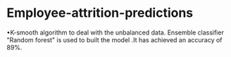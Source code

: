 # Employee-attrition-predictions
•K-smooth algorithm to deal with the unbalanced data. Ensemble classifier "Random forest" is used to built the model .It has achieved an accuracy of 89%.
